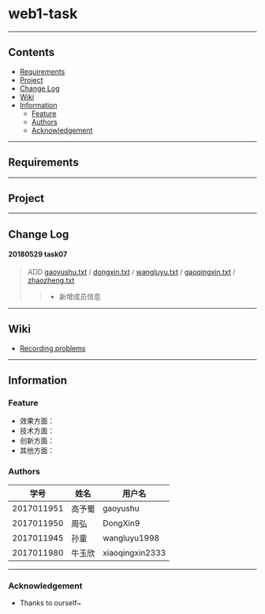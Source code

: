 ﻿# web1-task
----
## Contents
* [Requirements](#requirements)
* [Project](#project)
* [Change Log](#change-Log)
* [Wiki](#wiki)
* [Information](#information)
  * [Feature](#feature)
  * [Authors](#authors)
  * [Acknowledgement](#acknowledgement)  
----
## Requirements
----
## Project
----
## Change Log
#### 20180529 task07
> ADD [gaoyushu.txt](/Authors/gaoyushu.txt) / [dongxin.txt](/Authors/dongxin.txt) / [wangluyu.txt](/Authors/wangluyu.txt) / [gaoqingxin.txt](/Authors/gaoqingxin.txt) / [zhaozheng.txt](/Authors/zhaozheng.txt)  
>> * 新增成员信息  
----
## Wiki
* [Recording problems](https://github.com/gaoyushu/move-now/wiki/)   
----
## Information
### Feature
* 效果方面：
* 技术方面：
* 创新方面：
* 其他方面：
### Authors  
学号|姓名|用户名   
----|----|----  
2017011951|高予蜀|gaoyushu
2017011950|周弘|DongXin9
2017011945|孙童|wangluyu1998
2017011980|牛玉欣|xiaoqingxin2333
----
### Acknowledgement
* Thanks to ourself~
